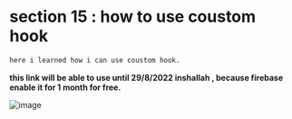 # section 15 : how to use coustom hook 

```bash
here i learned how i can use coustom hook.
```

**this link will be able to use until 29/8/2022 inshallah , because  firebase enable it for 1 month for free.**

![image](https://user-images.githubusercontent.com/91760639/181674829-21cd6ee5-2fd2-4134-8f12-da4dc7563ee5.png)
